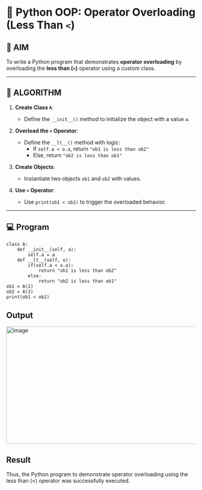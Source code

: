 # 🐍 Python OOP: Operator Overloading (Less Than `<`)

## 🎯 AIM

To write a Python program that demonstrates **operator overloading** by overloading the **less than (`<`)** operator using a custom class.

---

## 🧠 ALGORITHM

1. **Create Class `A`**:
   - Define the `__init__()` method to initialize the object with a value `a`.

2. **Overload the `<` Operator**:
   - Define the `__lt__()` method with logic:
     - If `self.a < o.a`, return `"ob1 is less than ob2"`
     - Else, return `"ob2 is less than ob1"`

3. **Create Objects**:
   - Instantiate two objects `ob1` and `ob2` with values.

4. **Use `<` Operator**:
   - Use `print(ob1 < ob2)` to trigger the overloaded behavior.

---

## 💻 Program
```
class A:
    def __init__(self, a):
        self.a = a
    def __lt__(self, o):
        if(self.a < o.a):
            return "ob1 is less than ob2"
        else:
            return "ob2 is less than ob1"
ob1 = A(2)
ob2 = A(3)
print(ob1 < ob2)
```
## Output
<img width="957" height="312" alt="image" src="https://github.com/user-attachments/assets/c9ddd87b-2f14-4281-a9c1-abbd8dfe7bf4" />


## Result
Thus, the Python program to demonstrate operator overloading using the less than (<) operator was successfully executed.
